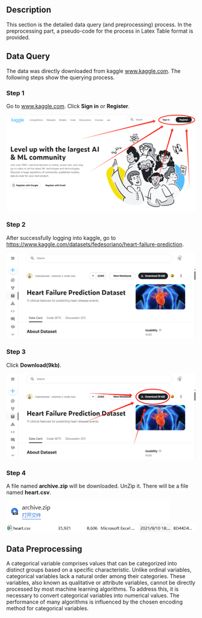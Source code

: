 ## Description

This section is the detailed data query (and preprocessing) process. In the preprocessing part, a pseudo-code for the process in Latex Table format is provided.

## Data Query

The data was directly downloaded from kaggle www.kaggle.com. The following steps show the querying process.

### Step 1

Go to www.kaggle.com. Click **Sign in** or **Register**.

<img src="Step1.png" alt="Step1">

### Step 2

After successfully logging into kaggle, go to https://www.kaggle.com/datasets/fedesoriano/heart-failure-prediction.

<img src="Step2.png" alt="Step2">

### Step 3

Click **Download(9kb)**.

<img src="Step3.png" alt="Step3">

### Step 4

A file named **archive.zip** will be downloaded. UnZip it. There will be a file named **heart.csv**.

<img src="Step4-1.png" alt="Step4-1">

<img src="Step4-2.png" alt="Step4-2">

## Data Preprocessing

A categorical variable comprises values that can be categorized into distinct groups based on a specific characteristic. Unlike ordinal variables, categorical variables lack a natural order among their categories. These variables, also known as qualitative or attribute variables, cannot be directly processed by most machine learning algorithms. To address this, it is necessary to convert categorical variables into numerical values. The performance of many algorithms is influenced by the chosen encoding method for categorical variables.
